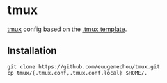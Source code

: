 # tmux

[tmux](https://github.com/tmux/tmux/wiki) config based on the [.tmux
template](https://github.com/gpakosz/.tmux).

## Installation

```shell
git clone https://github.com/euugenechou/tmux.git
cp tmux/{.tmux.conf,.tmux.conf.local} $HOME/.
```

